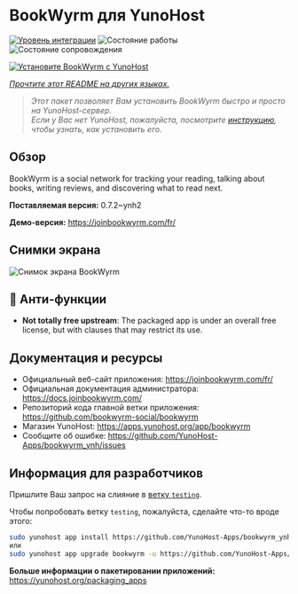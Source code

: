 <!--
Важно: этот README был автоматически сгенерирован <https://github.com/YunoHost/apps/tree/master/tools/readme_generator>
Он НЕ ДОЛЖЕН редактироваться вручную.
-->

# BookWyrm для YunoHost

[![Уровень интеграции](https://apps.yunohost.org/badge/integration/bookwyrm)](https://ci-apps.yunohost.org/ci/apps/bookwyrm/)
![Состояние работы](https://apps.yunohost.org/badge/state/bookwyrm)
![Состояние сопровождения](https://apps.yunohost.org/badge/maintained/bookwyrm)

[![Установите BookWyrm с YunoHost](https://install-app.yunohost.org/install-with-yunohost.svg)](https://install-app.yunohost.org/?app=bookwyrm)

*[Прочтите этот README на других языках.](./ALL_README.md)*

> *Этот пакет позволяет Вам установить BookWyrm быстро и просто на YunoHost-сервер.*  
> *Если у Вас нет YunoHost, пожалуйста, посмотрите [инструкцию](https://yunohost.org/install), чтобы узнать, как установить его.*

## Обзор

BookWyrm is a social network for tracking your reading, talking about books, writing reviews, and discovering what to read next.


**Поставляемая версия:** 0.7.2~ynh2

**Демо-версия:** <https://joinbookwyrm.com/fr/>

## Снимки экрана

![Снимок экрана BookWyrm](./doc/screenshots/screenshot-bookwyrm.jpg)

## :red_circle: Анти-функции

- **Not totally free upstream**: The packaged app is under an overall free license, but with clauses that may restrict its use.

## Документация и ресурсы

- Официальный веб-сайт приложения: <https://joinbookwyrm.com/fr/>
- Официальная документация администратора: <https://docs.joinbookwyrm.com/>
- Репозиторий кода главной ветки приложения: <https://github.com/bookwyrm-social/bookwyrm>
- Магазин YunoHost: <https://apps.yunohost.org/app/bookwyrm>
- Сообщите об ошибке: <https://github.com/YunoHost-Apps/bookwyrm_ynh/issues>

## Информация для разработчиков

Пришлите Ваш запрос на слияние в [ветку `testing`](https://github.com/YunoHost-Apps/bookwyrm_ynh/tree/testing).

Чтобы попробовать ветку `testing`, пожалуйста, сделайте что-то вроде этого:

```bash
sudo yunohost app install https://github.com/YunoHost-Apps/bookwyrm_ynh/tree/testing --debug
или
sudo yunohost app upgrade bookwyrm -u https://github.com/YunoHost-Apps/bookwyrm_ynh/tree/testing --debug
```

**Больше информации о пакетировании приложений:** <https://yunohost.org/packaging_apps>
